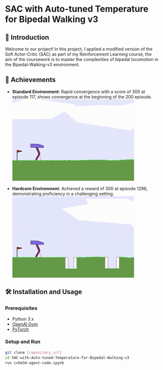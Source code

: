 # SAC with Auto-tuned Temperature for Bipedal Walking v3

## 🚀 Introduction

Welcome to our project! In this project, I applied a modified version of the Soft Actor-Critic (SAC) as part of my Reinforcement Learning course, the aim of the coursework is to master the complexities of bipedal locomotion in the Bipedal-Walking-v3 environment.

## 🎯 Achievements

- **Standard Environment**: Rapid convergence with a score of 300 at episode 117, shows convergence at the beginning of the 200 episode.
![Bipedal Walker](cvhm34-agent-video,episode=1100,score=324.gif)

- **Hardcore Environment**: Achieved a reward of 300 at episode 1296, demonstrating proficiency in a challenging setting.
![Bipedal Walker](cvhm34-agent-hardcore-video,episode=2160,score=304.gif)

## 🛠 Installation and Usage

### Prerequisites

- Python 3.x
- [OpenAI Gym](https://gym.openai.com/)
- [PyTorch](https://pytorch.org/)

### Setup and Run

```bash
git clone [repository_url]
cd SAC-with-Auto-tuned-Temperature-for-Bipedal-Walking-v3
run cvhm34-agent-code.ipynb
